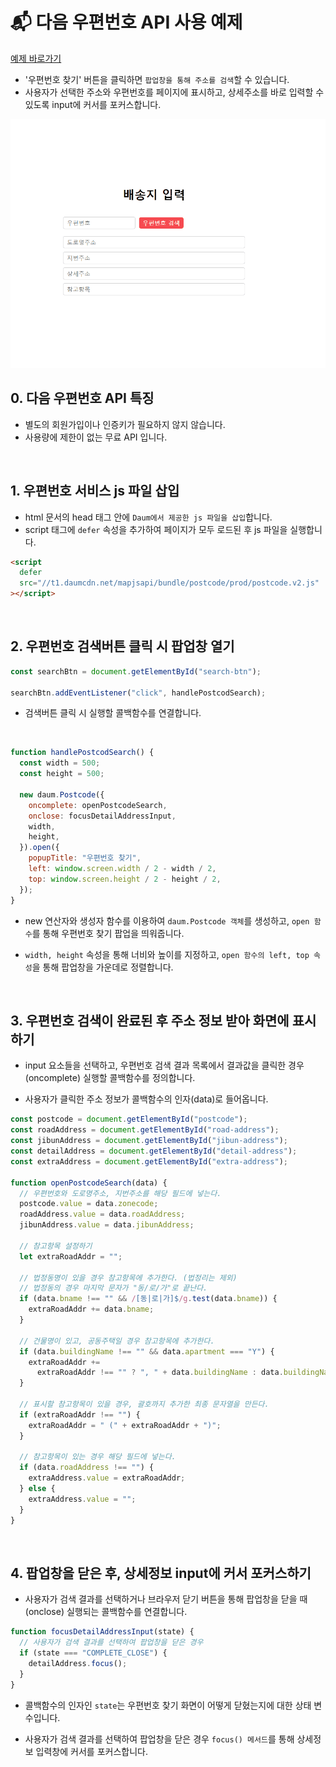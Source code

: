 # 📬 다음 우편번호 API 사용 예제

<a href="https://rigood.github.io/TIL-js/postcode/postcode.html">예제 바로가기</a>

- '우편번호 찾기' 버튼을 클릭하면 `팝업창을 통해 주소를 검색`할 수 있습니다.
- 사용자가 선택한 주소와 우편번호를 페이지에 표시하고, 상세주소를 바로 입력할 수 있도록 input에 커서를 포커스합니다.

<img src="preview.gif"  />

<br>

## 0. 다음 우편번호 API 특징

- 별도의 회원가입이나 인증키가 필요하지 않지 않습니다.
- 사용량에 제한이 없는 무료 API 입니다.

<br>

## 1. 우편번호 서비스 js 파일 삽입

- html 문서의 head 태그 안에 `Daum에서 제공한 js 파일을 삽입`합니다.
- script 태그에 `defer` 속성을 추가하여 페이지가 모두 로드된 후 js 파일을 실행합니다.

```html
<script
  defer
  src="//t1.daumcdn.net/mapjsapi/bundle/postcode/prod/postcode.v2.js"
></script>
```

<br>

## 2. 우편번호 검색버튼 클릭 시 팝업창 열기

```js
const searchBtn = document.getElementById("search-btn");

searchBtn.addEventListener("click", handlePostcodSearch);
```

- 검색버튼 클릭 시 실행할 콜백함수를 연결합니다.

<br>

```js
function handlePostcodSearch() {
  const width = 500;
  const height = 500;

  new daum.Postcode({
    oncomplete: openPostcodeSearch,
    onclose: focusDetailAddressInput,
    width,
    height,
  }).open({
    popupTitle: "우편번호 찾기",
    left: window.screen.width / 2 - width / 2,
    top: window.screen.height / 2 - height / 2,
  });
}
```

- new 연산자와 생성자 함수를 이용하여 `daum.Postcode 객체`를 생성하고, `open 함수`를 통해 우편번호 찾기 팝업을 띄워줍니다.

- `width, height` 속성을 통해 너비와 높이를 지정하고, `open 함수의 left, top 속성`을 통해 팝업창을 가운데로 정렬합니다.

<br>

## 3. 우편번호 검색이 완료된 후 주소 정보 받아 화면에 표시하기

- input 요소들을 선택하고, 우편번호 검색 결과 목록에서 결과값을 클릭한 경우(oncomplete) 실행할 콜백함수를 정의합니다.

- 사용자가 클릭한 주소 정보가 콜백함수의 인자(data)로 들어옵니다.

```js
const postcode = document.getElementById("postcode");
const roadAddress = document.getElementById("road-address");
const jibunAddress = document.getElementById("jibun-address");
const detailAddress = document.getElementById("detail-address");
const extraAddress = document.getElementById("extra-address");

function openPostcodeSearch(data) {
  // 우편번호와 도로명주소, 지번주소를 해당 필드에 넣는다.
  postcode.value = data.zonecode;
  roadAddress.value = data.roadAddress;
  jibunAddress.value = data.jibunAddress;

  // 참고항목 설정하기
  let extraRoadAddr = "";

  // 법정동명이 있을 경우 참고항목에 추가한다. (법정리는 제외)
  // 법정동의 경우 마지막 문자가 "동/로/가"로 끝난다.
  if (data.bname !== "" && /[동|로|가]$/g.test(data.bname)) {
    extraRoadAddr += data.bname;
  }

  // 건물명이 있고, 공동주택일 경우 참고항목에 추가한다.
  if (data.buildingName !== "" && data.apartment === "Y") {
    extraRoadAddr +=
      extraRoadAddr !== "" ? ", " + data.buildingName : data.buildingName;
  }

  // 표시할 참고항목이 있을 경우, 괄호까지 추가한 최종 문자열을 만든다.
  if (extraRoadAddr !== "") {
    extraRoadAddr = " (" + extraRoadAddr + ")";
  }

  // 참고항목이 있는 경우 해당 필드에 넣는다.
  if (data.roadAddress !== "") {
    extraAddress.value = extraRoadAddr;
  } else {
    extraAddress.value = "";
  }
}
```

<br>

## 4. 팝업창을 닫은 후, 상세정보 input에 커서 포커스하기

- 사용자가 검색 결과를 선택하거나 브라우저 닫기 버튼을 통해 팝업창을 닫을 때(onclose) 실행되는 콜백함수를 연결합니다.

```js
function focusDetailAddressInput(state) {
  // 사용자가 검색 결과를 선택하여 팝업창을 닫은 경우
  if (state === "COMPLETE_CLOSE") {
    detailAddress.focus();
  }
}
```

- 콜백함수의 인자인 `state`는 우편번호 찾기 화면이 어떻게 닫혔는지에 대한 상태 변수입니다.

- 사용자가 검색 결과를 선택하여 팝업창을 닫은 경우 `focus() 메서드`를 통해 상세정보 입력창에 커서를 포커스합니다.
